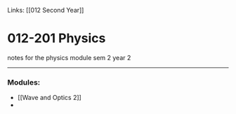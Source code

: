 Links: [[012 Second Year]]

# 012-201 Physics

notes for the physics module sem 2 year 2

---

### Modules:

- [[Wave and Optics 2]]
- 